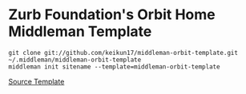 # Zurb Foundation's Orbit Home Middleman Template

    git clone git://github.com/keikun17/middleman-orbit-template.git ~/.middleman/middleman-orbit-template
    middleman init sitename --template=middleman-orbit-template

[Source Template](http://foundation.zurb.com/page-templates/homepage-1.html)
